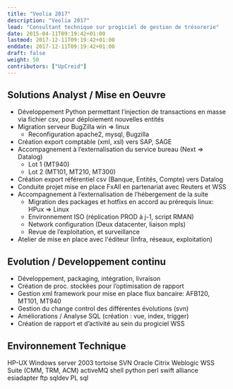 ```yaml
---
title: "Veolia 2017"
description: "Veolia 2017"
lead: "Consultant technique sur progiciel de gestion de trésorerie"
date: 2015-04-11T09:19:42+01:00
lastmod: 2017-12-11T09:19:42+01:00
enddate: 2017-12-11T09:19:42+01:00
draft: false
weight: 50
contributors: ["UpCreid"]
---
```


## Solutions Analyst / Mise en Oeuvre

- Développement Python permettant l’injection de transactions en masse via fichier csv, pour déploiement nouvelles entités
- Migration serveur BugZilla win => linux
  - Reconfiguration apache2, mysql, Bugzilla
- Création export comptable (xml, xsl) vers SAP, SAGE
- Accompagnement à l’externalisation du service bureau (Next => Datalog)
  - Lot 1 (MT940)
  - Lot 2 (MT101, MT210, MT300)
- Création export référentiel csv (Banque, Entités, Compte) vers Datalog
- Conduite projet mise en place FxAll en partenariat avec Reuters et WSS
- Accompagnement à l’externalisation de l’hébergement de la suite
  - Migration des packages et hotfixs en accord au prérequis linux: HPux => Linux
  - Environnement ISO (réplication PROD à j-1, script RMAN)
  - Network configuration (Deux datacenter, liaison mpls)
  - Revue de l’exploitation, et surveillance
- Atelier de mise en place avec l'éditeur (Infra, réseaux, exploitation)

## Evolution / Developpement continu

- Développement, packaging, intégration, livraison
- Création de proc. stockées pour l’optimisation de rapport
- Gestion xml framework pour mise en place flux bancaire: AFB120, MT101, MT940
- Gestion du change control des différentes évolutions (svn)
- Améliorations / Analyse SQL (création : vue, index, trigger)
- Création de rapport et d’activité au sein du progiciel WSS

## Environnement Technique

<span class="badge rounded-pill bg-secondary">HP-UX</span>
<span class="badge rounded-pill bg-secondary">Windows server 2003</span>
<span class="badge rounded-pill bg-secondary">tortoise SVN</span>
<span class="badge rounded-pill bg-secondary">Oracle</span>
<span class="badge rounded-pill bg-secondary">Citrix</span>
<span class="badge rounded-pill bg-secondary">Weblogic</span>
<span class="badge rounded-pill bg-secondary">WSS Suite (CMM, TRM, ACM)</span>
<span class="badge rounded-pill bg-secondary">activeMQ</span>
<span class="badge rounded-pill bg-secondary">shell</span>
<span class="badge rounded-pill bg-secondary">python</span>
<span class="badge rounded-pill bg-secondary">perl</span>
<span class="badge rounded-pill bg-secondary">swift alliance</span>
<span class="badge rounded-pill bg-secondary">esiadapter</span>
<span class="badge rounded-pill bg-secondary">ftp</span>
<span class="badge rounded-pill bg-secondary">sqldev</span>
<span class="badge rounded-pill bg-secondary">PL sql</span>
